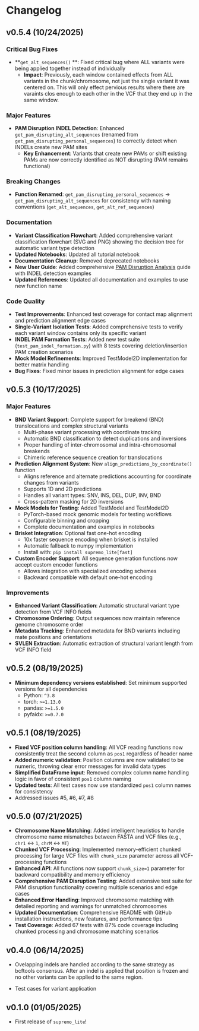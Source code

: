 # Changelog

## v0.5.4 (10/24/2025)

### Critical Bug Fixes
- **`get_alt_sequences()` **: Fixed critical bug where ALL variants were being applied together instead of individually
  - **Impact**: Previously, each window contained effects from ALL variants in the chunk/chromosome, not just the single variant it was centered on. This will only effect pervious results where there are varaints clos enough to each other in the VCF that they end up in the same window.

### Major Features
- **PAM Disruption INDEL Detection**: Enhanced `get_pam_disrupting_alt_sequences` (renamed from `get_pam_disrupting_personal_sequences`) to correctly detect when INDELs create new PAM sites
  - **Key Enhancement**: Variants that create new PAMs or shift existing PAMs are now correctly identified as NOT disrupting (PAM remains functional)

### Breaking Changes
- **Function Renamed**: `get_pam_disrupting_personal_sequences` → `get_pam_disrupting_alt_sequences` for consistency with naming conventions (`get_alt_sequences`, `get_alt_ref_sequences`)

### Documentation
- **Variant Classification Flowchart**: Added comprehensive variant classification flowchart (SVG and PNG) showing the decision tree for automatic variant type detection
- **Updated Notebooks**: Updated all tutorial notebook
- **Documentation Cleanup**: Removed deprecated notebooks
- **New User Guide**: Added comprehensive [PAM Disruption Analysis](docs/user_guide/pam_disruption.md) guide with INDEL detection examples
- **Updated References**: Updated all documentation and examples to use new function name

### Code Quality
- **Test Improvements**: Enhanced test coverage for contact map alignment and prediction alignment edge cases
- **Single-Variant Isolation Tests**: Added comprehensive tests to verify each variant window contains only its specific variant
- **INDEL PAM Formation Tests**: Added new test suite (`test_pam_indel_formation.py`) with 8 tests covering deletion/insertion PAM creation scenarios
- **Mock Model Refinements**: Improved TestModel2D implementation for better matrix handling
- **Bug Fixes**: Fixed minor issues in prediction alignment for edge cases

## v0.5.3 (10/17/2025)

### Major Features
- **BND Variant Support**: Complete support for breakend (BND) translocations and complex structural variants
  - Multi-phase variant processing with coordinate tracking
  - Automatic BND classification to detect duplications and inversions
  - Proper handling of inter-chromosomal and intra-chromosomal breakends
  - Chimeric reference sequence creation for translocations
- **Prediction Alignment System**: New `align_predictions_by_coordinate()` function
  - Aligns reference and alternate predictions accounting for coordinate changes from variants
  - Supports 1D and 2D predictions
  - Handles all variant types: SNV, INS, DEL, DUP, INV, BND
  - Cross-pattern masking for 2D inversions
- **Mock Models for Testing**: Added TestModel and TestModel2D
  - PyTorch-based mock genomic models for testing workflows
  - Configurable binning and cropping
  - Complete documentation and examples in notebooks
- **Brisket Integration**: Optional fast one-hot encoding
  - 10x faster sequence encoding when brisket is installed
  - Automatic fallback to numpy implementation
  - Install with: `pip install supremo_lite[fast]`
- **Custom Encoder Support**: All sequence generation functions now accept custom encoder functions
  - Allows integration with specialized encoding schemes
  - Backward compatible with default one-hot encoding

### Improvements
- **Enhanced Variant Classification**: Automatic structural variant type detection from VCF INFO fields
- **Chromosome Ordering**: Output sequences now maintain reference genome chromosome order
- **Metadata Tracking**: Enhanced metadata for BND variants including mate positions and orientations
- **SVLEN Extraction**: Automatic extraction of structural variant length from VCF INFO field


## v0.5.2 (08/19/2025)

- **Minimum dependency versions established**: Set minimum supported versions for all dependencies
  - Python: `^3.8`
  - torch: `>=1.13.0`
  - pandas: `>=1.5.0`
  - pyfaidx: `>=0.7.0`

## v0.5.1 (08/19/2025)


- **Fixed VCF position column handling**: All VCF reading functions now consistently treat the second column as `pos1` regardless of header name 
- **Added numeric validation**: Position columns are now validated to be numeric, throwing clear error messages for invalid data types
- **Simplified DataFrame input**: Removed complex column name handling logic in favor of consistent `pos1` column naming
- **Updated tests**: All test cases now use standardized `pos1` column names for consistency
- Addressed issues #5, #6, #7, #8

## v0.5.0 (07/21/2025)

- **Chromosome Name Matching**: Added intelligent heuristics to handle chromosome name mismatches between FASTA and VCF files (e.g., `chr1` ↔ `1`, `chrM` ↔ `MT`)
- **Chunked VCF Processing**: Implemented memory-efficient chunked processing for large VCF files with `chunk_size` parameter across all VCF-processing functions
- **Enhanced API**: All functions now support `chunk_size=1` parameter for backward compatibility and memory efficiency
- **Comprehensive PAM Disruption Testing**: Added extensive test suite for PAM disruption functionality covering multiple scenarios and edge cases
- **Enhanced Error Handling**: Improved chromosome matching with detailed reporting and warnings for unmatched chromosomes
- **Updated Documentation**: Comprehensive README with GitHub installation instructions, new features, and performance tips
- **Test Coverage**: Added 67 tests with 87% code coverage including chunked processing and chromosome matching scenarios

## v0.4.0 (06/14/2025)

- Ovelapping indels are handled according to the same strategy as bcftools consensus. After an indel is applied that position is frozen and no other variants can be applied to the same region.

- Test cases for variant application



## v0.1.0 (01/05/2025)

- First release of `supremo_lite`!
